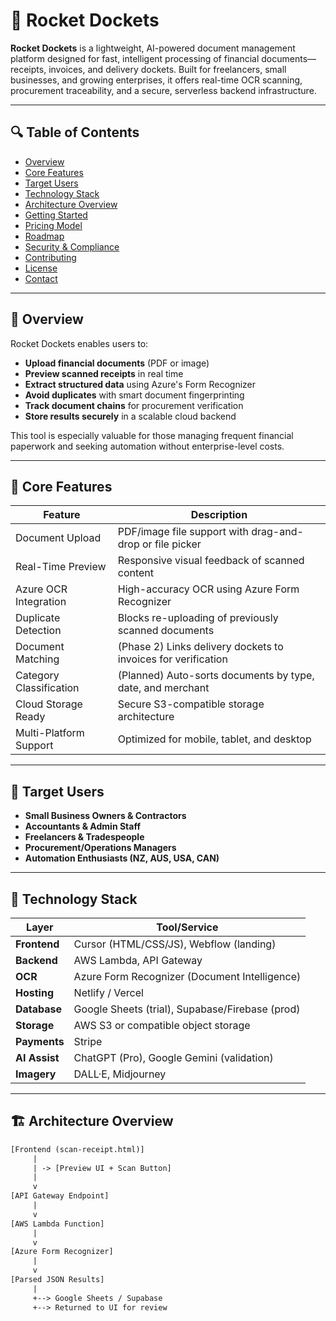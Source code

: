 # 🚀 Rocket Dockets

**Rocket Dockets** is a lightweight, AI-powered document management platform designed for fast, intelligent processing of financial documents—receipts, invoices, and delivery dockets. Built for freelancers, small businesses, and growing enterprises, it offers real-time OCR scanning, procurement traceability, and a secure, serverless backend infrastructure.

---

## 🔍 Table of Contents

- [Overview](#overview)
- [Core Features](#core-features)
- [Target Users](#target-users)
- [Technology Stack](#technology-stack)
- [Architecture Overview](#architecture-overview)
- [Getting Started](#getting-started)
- [Pricing Model](#pricing-model)
- [Roadmap](#roadmap)
- [Security & Compliance](#security--compliance)
- [Contributing](#contributing)
- [License](#license)
- [Contact](#contact)

---

## 📌 Overview

Rocket Dockets enables users to:

- **Upload financial documents** (PDF or image)
- **Preview scanned receipts** in real time
- **Extract structured data** using Azure's Form Recognizer
- **Avoid duplicates** with smart document fingerprinting
- **Track document chains** for procurement verification
- **Store results securely** in a scalable cloud backend

This tool is especially valuable for those managing frequent financial paperwork and seeking automation without enterprise-level costs.

---

## 🚀 Core Features

| Feature                             | Description                                                                 |
|-------------------------------------|-----------------------------------------------------------------------------|
| Document Upload                     | PDF/image file support with drag-and-drop or file picker                    |
| Real-Time Preview                   | Responsive visual feedback of scanned content                              |
| Azure OCR Integration               | High-accuracy OCR using Azure Form Recognizer                              |
| Duplicate Detection                 | Blocks re-uploading of previously scanned documents                        |
| Document Matching                   | (Phase 2) Links delivery dockets to invoices for verification              |
| Category Classification             | (Planned) Auto-sorts documents by type, date, and merchant                 |
| Cloud Storage Ready                 | Secure S3-compatible storage architecture                                  |
| Multi-Platform Support              | Optimized for mobile, tablet, and desktop                                  |

---

## 🎯 Target Users

- **Small Business Owners & Contractors**
- **Accountants & Admin Staff**
- **Freelancers & Tradespeople**
- **Procurement/Operations Managers**
- **Automation Enthusiasts (NZ, AUS, USA, CAN)**

---

## 🧰 Technology Stack

| Layer        | Tool/Service                              |
|--------------|-------------------------------------------|
| **Frontend** | Cursor (HTML/CSS/JS), Webflow (landing)   |
| **Backend**  | AWS Lambda, API Gateway                   |
| **OCR**      | Azure Form Recognizer (Document Intelligence) |
| **Hosting**  | Netlify / Vercel                          |
| **Database** | Google Sheets (trial), Supabase/Firebase (prod) |
| **Storage**  | AWS S3 or compatible object storage       |
| **Payments** | Stripe                                    |
| **AI Assist**| ChatGPT (Pro), Google Gemini (validation) |
| **Imagery**  | DALL·E, Midjourney                        |

---

## 🏗 Architecture Overview

```txt
[Frontend (scan-receipt.html)]
     |
     | -> [Preview UI + Scan Button]
     |
     v
[API Gateway Endpoint]
     |
     v
[AWS Lambda Function]
     |
     v
[Azure Form Recognizer]
     |
     v
[Parsed JSON Results]
     |
     +--> Google Sheets / Supabase
     +--> Returned to UI for review
